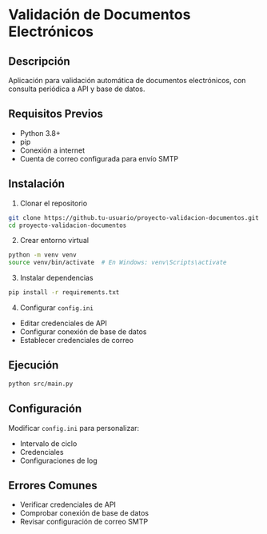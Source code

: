 # Validación de Documentos Electrónicos

## Descripción
Aplicación para validación automática de documentos electrónicos, con consulta periódica a API y base de datos.

## Requisitos Previos
- Python 3.8+
- pip
- Conexión a internet
- Cuenta de correo configurada para envío SMTP

## Instalación

1. Clonar el repositorio
```bash
git clone https://github.tu-usuario/proyecto-validacion-documentos.git
cd proyecto-validacion-documentos
```

2. Crear entorno virtual
```bash
python -m venv venv
source venv/bin/activate  # En Windows: venv\Scripts\activate
```

3. Instalar dependencias
```bash
pip install -r requirements.txt
```

4. Configurar `config.ini`
- Editar credenciales de API
- Configurar conexión de base de datos
- Establecer credenciales de correo

## Ejecución
```bash
python src/main.py
```

## Configuración
Modificar `config.ini` para personalizar:
- Intervalo de ciclo
- Credenciales
- Configuraciones de log

## Errores Comunes
- Verificar credenciales de API
- Comprobar conexión de base de datos
- Revisar configuración de correo SMTP